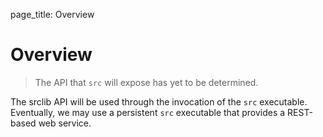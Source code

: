 page_title: Overview

# Overview

> The API that `src` will expose has yet to be determined.

The srclib API will be used through the invocation of the `src` executable.
Eventually, we may use a persistent `src` executable that provides a REST-based
web service.
